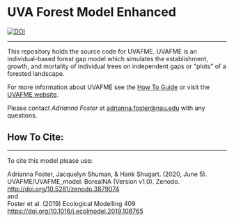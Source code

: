 
# UVA Forest Model Enhanced

[![DOI](https://zenodo.org/badge/145996324.svg)](https://zenodo.org/badge/latestdoi/145996324)

---------------------------------

This repository holds the source code for UVAFME. UVAFME is an individual-based forest gap model which simulates the establishment, growth, and mortality of individual trees on independent gaps or "plots" of a forested landscape. 

For more information about UVAFME see the [How To Guide](https://github.com/UVAFME/UVAFME_model/blob/main/Running_UVAFME.pdf) or visit the [UVAFME website](https://uvafme.github.io/).

Please contact *Adrianna Foster* at adrianna.foster@nau.edu with any questions.


## How To Cite:
------------------------------

To cite this model please use:

Adrianna Foster, Jacquelyn Shuman, & Hank Shugart. (2020, June 5). UVAFME/UVAFME_model: BorealNA (Version v1.0). Zenodo. http://doi.org/10.5281/zenodo.3879074 <br/>
and <br/>
Foster et al. (2019) Ecological Modelling 409 https://doi.org/10.1016/j.ecolmodel.2019.108765

